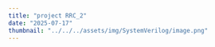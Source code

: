 ```yaml
---
title: "project RRC_2" 
date: "2025-07-17"
thumbnail: "../../../assets/img/SystemVerilog/image.png"
---
```

